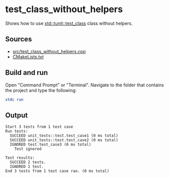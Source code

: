 # test_class_without_helpers

Shows how to use [xtd::tunit::test_class](https://gammasoft71.github.io/xtd/reference_guides/latest/classxtd_1_1tunit_1_1test__class.html) class without helpers.

## Sources

* [src/test_class_without_helpers.cpp](src/test_class_without_helpers.cpp)
* [CMakeLists.txt](CMakeLists.txt)

## Build and run

Open "Command Prompt" or "Terminal". Navigate to the folder that contains the project and type the following:

```cmake
xtdc run
```

## Output

```
Start 3 tests from 1 test case
Run tests:
  SUCCEED unit_tests::test.test_case1 (0 ms total)
  SUCCEED unit_tests::test.test_case2 (0 ms total)
  IGNORED test.test_case3 (0 ms total)
    Test ignored

Test results:
  SUCCEED 2 tests.
  IGNORED 1 test.
End 3 tests from 1 test case ran. (0 ms total)
```
